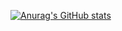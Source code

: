 <!-- ### Hi there 👋

**chaehyeon7/chaehyeon7** is a ✨ _special_ ✨ repository because its `README.md` (this file) appears on your GitHub profile.

Here are some ideas to get you started:

- 🔭 I’m currently working on ...
- 🌱 I’m currently learning ...
- 👯 I’m looking to collaborate on ...
- 🤔 I’m looking for help with ...
- 💬 Ask me about ...
- 📫 How to reach me: ...
- 😄 Pronouns: ...
- ⚡ Fun fact: ... -->


<!-- [![Anurag's GitHub stats](https://github-readme-stats.vercel.app/api?username=chaehyeon7&count_private=ture&show_icons=true&theme=buefy)](https://github.com/chaehyeon7/github-readme-stats) -->

<!-- ![Anurag's GitHub stats](https://github-readme-stats.vercel.app/api?username=anuraghazra&show_icons=true&theme=buefy&title_color=A0BCC2&bg_color=end) -->

<!-- ![Anurag's GitHub stats](https://github-readme-stats.vercel.app/api?username=chaehyeon7&show_icons=true&theme=buefy&title_color=A0BCC2) -->

[![Anurag's GitHub stats](https://github-readme-stats.vercel.app/api?username=chaehyeon7&count_private=ture&show_icons=true&theme=buefy)](https://github.com/chaehyeon7/github-readme-stats)

<!-- [![Top Langs](https://github-readme-stats.vercel.app/api/top-langs/?username=chaehyeon7&layout=compact)](https://https://github.com/chaehyeon7/github-readme-stats) -->



